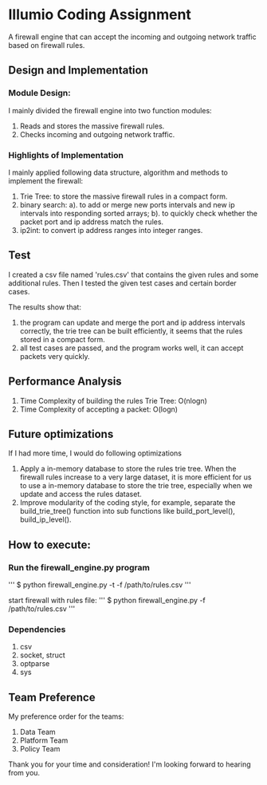 # Illumio Coding Assignment

A firewall engine that can accept the incoming and outgoing network traffic based on firewall rules.

## Design and Implementation
### Module Design:
I mainly divided the firewall engine into two function modules:
1. Reads and stores the massive firewall rules.
2. Checks incoming and outgoing network traffic.

### Highlights of Implementation
I mainly applied following data structure, algorithm and methods to implement the firewall:
1. Trie Tree: to store the massive firewall rules in a compact form.
2. binary search:
    a). to add or merge new ports intervals and new ip intervals into responding sorted arrays;
    b). to quickly check whether the packet port and ip address match the rules.
3. ip2int: to convert ip address ranges into integer ranges.

## Test
I created a csv file named 'rules.csv' that contains the given rules and some additional rules. Then I tested
the given test cases and certain border cases.

The results show that:
1) the program can update and merge the port and ip address intervals correctly, the trie tree can be built efficiently, it seems that the rules stored in a compact form.
2) all test cases are passed, and the program works well, it can accept packets very quickly.

## Performance Analysis
1. Time Complexity of building the rules Trie Tree: O(nlogn)
2. Time Complexity of accepting a packet: O(logn)

## Future optimizations
If I had more time, I would do following optimizations
1. Apply a in-memory database to store the rules trie tree. When the firewall rules increase to a very large dataset, it is more efficient for us to use a in-memory database to store the trie tree, especially when we update and access the rules dataset.
2. Improve modularity of the coding style, for example, separate the build_trie_tree() function into sub functions like build_port_level(), build_ip_level().

## How to execute:
### Run the firewall_engine.py program
'''
$ python firewall_engine.py -t -f /path/to/rules.csv
'''

start firewall with rules file:
'''
$ python firewall_engine.py -f /path/to/rules.csv
'''

### Dependencies
1. csv
2. socket, struct
3. optparse
4. sys

## Team Preference
My preference order for the teams:
1. Data Team
2. Platform Team
3. Policy Team


Thank you for your time and consideration! I'm looking forward to hearing from you.
